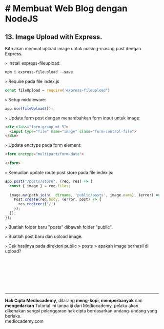 # # Membuat Web Blog dengan NodeJS



## 13. Image Upload with Express.



Kita akan memuat upload image untuk masing-masing post dengan Express.

```>``` Install express-fileupload:

```javascript
npm i express-fileupload --save
```

```>``` Require pada file index.js

```javascript
const fileUpload = require('express-fileupload')
```

```>``` Setup middleware:

```javascript
app.use(fileUpload());
```

```>``` Update form post dengan menambahkan form input untuk image:

```html
<div class="form-group mt-5">
  <input type="file" name="image" class="form-control-file">
</div>
```

```>``` Update enctype pada form element:

```html
<form enctype="multipart/form-data">
  
</form>
```

```>``` Kemudian update route post store pada file index.js:

```javascript
app.post("/posts/store", (req, res) => {
  const { image } = req.files;
  
  image.mv(path.join(__dirname, 'public/posts', image.name), (error) => {
    Post.create(req.body, (error, post) => {
      res.redirect('/')
    });
  });
});
```

```>``` Buatlah folder baru "posts" dibawah folder "public".

```>``` Buatlah post baru dan upload image.

```>``` Cek hasilnya pada direktori public > posts > apakah image berhasil di upload?

























<br>

<br>

<br>

<br>

<br>

<br>

<hr>

**Hak Cipta Mediocademy**, dilarang **meng-kopi**, **memperbanyak** dan **mengedarkan** Tutorial ini tanpa iji dari Mediocademy,  pelaku akan dikenakan sangsi pelanggaran hak cipta berdasarkan undang-undang yang berlaku. <br> mediocademy.com

